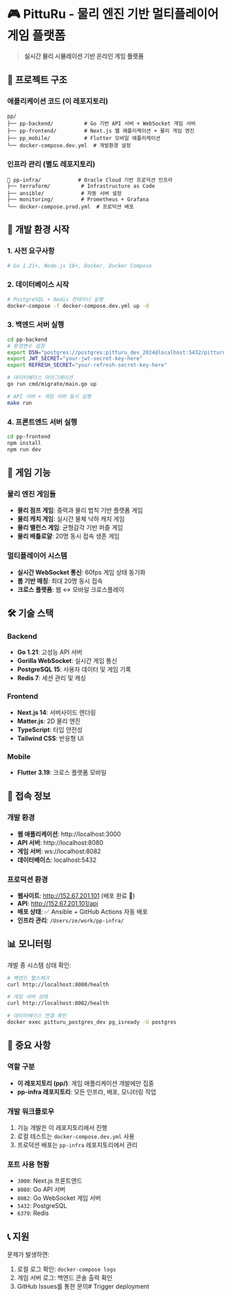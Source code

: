 # 🎮 PittuRu - 물리 엔진 기반 멀티플레이어 게임 플랫폼

> **실시간 물리 시뮬레이션 기반 온라인 게임 플랫폼**

## 📁 프로젝트 구조

### 애플리케이션 코드 (이 레포지토리)
```
pp/
├── pp-backend/          # Go 기반 API 서버 + WebSocket 게임 서버
├── pp-frontend/         # Next.js 웹 애플리케이션 + 물리 게임 엔진
├── pp_mobile/           # Flutter 모바일 애플리케이션
└── docker-compose.dev.yml  # 개발환경 설정
```

### 인프라 관리 (별도 레포지토리)
```
📁 pp-infra/            # Oracle Cloud 기반 프로덕션 인프라
├── terraform/          # Infrastructure as Code
├── ansible/            # 자동 서버 설정
├── monitoring/         # Prometheus + Grafana
└── docker-compose.prod.yml  # 프로덕션 배포
```

## 🚀 개발 환경 시작

### 1. 사전 요구사항
```bash
# Go 1.21+, Node.js 18+, Docker, Docker Compose
```

### 2. 데이터베이스 시작
```bash
# PostgreSQL + Redis 컨테이너 실행
docker-compose -f docker-compose.dev.yml up -d
```

### 3. 백엔드 서버 실행
```bash
cd pp-backend
# 환경변수 설정
export DSN="postgres://postgres:pitturu_dev_2024@localhost:5432/pitturu_dev_db?sslmode=disable"
export JWT_SECRET="your-jwt-secret-key-here"
export REFRESH_SECRET="your-refresh-secret-key-here"

# 데이터베이스 마이그레이션
go run cmd/migrate/main.go up

# API 서버 + 게임 서버 동시 실행
make run
```

### 4. 프론트엔드 서버 실행
```bash
cd pp-frontend
npm install
npm run dev
```

## 🎯 게임 기능

### 물리 엔진 게임들
- **물리 점프 게임**: 중력과 물리 법칙 기반 플랫폼 게임
- **물리 캐치 게임**: 실시간 물체 낙하 캐치 게임
- **물리 밸런스 게임**: 균형감각 기반 퍼즐 게임
- **물리 배틀로얄**: 20명 동시 접속 생존 게임

### 멀티플레이어 시스템
- **실시간 WebSocket 통신**: 60fps 게임 상태 동기화
- **룸 기반 매칭**: 최대 20명 동시 접속
- **크로스 플랫폼**: 웹 ↔ 모바일 크로스플레이

## 🛠 기술 스택

### Backend
- **Go 1.21**: 고성능 API 서버
- **Gorilla WebSocket**: 실시간 게임 통신
- **PostgreSQL 15**: 사용자 데이터 및 게임 기록
- **Redis 7**: 세션 관리 및 캐싱

### Frontend
- **Next.js 14**: 서버사이드 렌더링
- **Matter.js**: 2D 물리 엔진
- **TypeScript**: 타입 안전성
- **Tailwind CSS**: 반응형 UI

### Mobile
- **Flutter 3.19**: 크로스 플랫폼 모바일

## 🔗 접속 정보

### 개발 환경
- **웹 애플리케이션**: http://localhost:3000
- **API 서버**: http://localhost:8080
- **게임 서버**: ws://localhost:8082
- **데이터베이스**: localhost:5432

### 프로덕션 환경
- **웹사이트**: http://152.67.201.101 (배포 완료 🚀)
- **API**: http://152.67.201.101/api
- **배포 상태**: ✅ Ansible + GitHub Actions 자동 배포
- **인프라 관리**: `/Users/ze/work/pp-infra/`

## 📊 모니터링

개발 중 시스템 상태 확인:
```bash
# 백엔드 헬스체크
curl http://localhost:8080/health

# 게임 서버 상태
curl http://localhost:8082/health

# 데이터베이스 연결 확인
docker exec pitturu_postgres_dev pg_isready -U postgres
```

## 🚨 중요 사항

### 역할 구분
- **이 레포지토리 (pp/)**: 게임 애플리케이션 개발에만 집중
- **pp-infra 레포지토리**: 모든 인프라, 배포, 모니터링 작업

### 개발 워크플로우
1. 기능 개발은 이 레포지토리에서 진행
2. 로컬 테스트는 `docker-compose.dev.yml` 사용
3. 프로덕션 배포는 `pp-infra` 레포지토리에서 관리

### 포트 사용 현황
- `3000`: Next.js 프론트엔드
- `8080`: Go API 서버
- `8082`: Go WebSocket 게임 서버
- `5432`: PostgreSQL
- `6379`: Redis

## 📞 지원

문제가 발생하면:
1. 로컬 로그 확인: `docker-compose logs`
2. 게임 서버 로그: 백엔드 콘솔 출력 확인
3. GitHub Issues를 통한 문의# Trigger deployment
